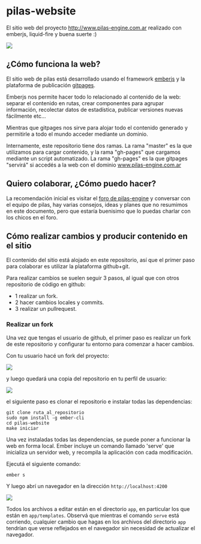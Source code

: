 # pilas-website

El sitio web del proyecto http://www.pilas-engine.com.ar realizado
con emberjs, liquid-fire y buena suerte :)


![](./screenshots/preview.png)


## ¿Cómo funciona la web?

El sitio web de pilas está desarrollado usando el framework
[emberjs](http://emberjs.com/) y la plataforma de publicación
[gitpages](https://pages.github.com/).

Emberjs nos permite hacer todo lo relacionado al contenido de la
web: separar el contenido en rutas, crear componentes para agrupar
información, recolectar datos de estadística, publicar versiones nuevas
fácilmente etc...

Mientras que gitpages nos sirve para alojar todo el contenido generado y
permitirle a todo el mundo acceder mediante un dominio.

Internamente, este repositorio tiene dos ramas. La rama "master" es la
que utilizamos para cargar contenido, y la rama "gh-pages" que cargamos
mediante un script automatizado. La rama "gh-pages" es la que gitpages
"servirá" si accedés a la web con el dominio www.pilas-engine.com.ar

## Quiero colaborar, ¿Cómo puedo hacer?

La recomendación inicial es visitar el [foro de pilas-engine](http://foro.pilas-engine.com.ar) y conversar con el equipo
de pilas, hay varias consejos, ideas y planes que no resumimos en este documento, pero que estaría buenisimo que lo puedas charlar con los chicos en el foro.


## Cómo realizar cambios y producir contenido en el sitio

El contenido del sitio está alojado en este repositorio, así que el primer paso para colaborar es utilizar la plataforma github+git.

Para realizar cambios se suelen seguir 3 pasos, al igual que con otros repositorio de código en github:

- 1 realizar un fork.
- 2 hacer cambios locales y commits.
- 3 realizar un pullrequest.


### Realizar un fork

Una vez que tengas el usuario de github, el primer paso es realizar un
fork de este repositorio y configurar tu entorno para comenzar a hacer
cambios.

Con tu usuario hacé un fork del proyecto:

![](./screenshots/fork.png)

y luego quedará una copia del repositorio en tu perfil de usuario:

![](./screenshots/repo.png)

el siguiente paso es clonar el repositorio e instalar todas
las dependencias:

```
git clone ruta_al_repositorio
sudo npm install -g ember-cli
cd pilas-website
make iniciar
```

Una vez instaladas todas las dependencias, se puede poner a funcionar
la web en forma local. Ember incluye un comando llamado 'serve' que inicializa
un servidor web, y recompila la aplicación con cada modificación.

Ejecutá el siguiente comando:

```
ember s
```

Y luego abrí un navegador en la dirección `http://localhost:4200`

![](./screenshots/server.png)

Todos los archivos a editar están en el directorio ``app``, en particular
los que están en ``app/templates``. Observá que mientras el comando ``serve``
está corriendo, cualquier cambio que hagas en los archivos del directorio
``app`` tendrían que verse reflejados en el navegador sin necesidad de
actualizar el navegador.
































